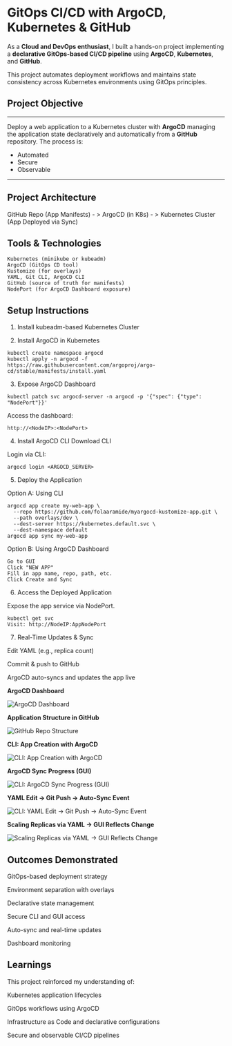 # GitOps CI/CD with ArgoCD, Kubernetes & GitHub

As a **Cloud and DevOps enthusiast**, I built a hands-on project implementing a **declarative GitOps-based CI/CD pipeline** using **ArgoCD**, **Kubernetes**, and **GitHub**.

This project automates deployment workflows and maintains state consistency across Kubernetes environments using GitOps principles.

## Project Objective

---

Deploy a web application to a Kubernetes cluster with **ArgoCD** managing the application state declaratively and automatically from a **GitHub** repository. The process is:

- Automated  
- Secure  
- Observable  

---

## Project Architecture

GitHub Repo (App Manifests) - > ArgoCD (in K8s) - > Kubernetes Cluster (App Deployed via Sync)

## Tools & Technologies
```
Kubernetes (minikube or kubeadm)
ArgoCD (GitOps CD tool)
Kustomize (for overlays)
YAML, Git CLI, ArgoCD CLI
GitHub (source of truth for manifests)
NodePort (for ArgoCD Dashboard exposure)
```

## Setup Instructions

1. Install kubeadm-based Kubernetes Cluster

2. Install ArgoCD in Kubernetes

```
kubectl create namespace argocd
kubectl apply -n argocd -f https://raw.githubusercontent.com/argoproj/argo-cd/stable/manifests/install.yaml
```

3. Expose ArgoCD Dashboard

```
kubectl patch svc argocd-server -n argocd -p '{"spec": {"type": "NodePort"}}'
```

Access the dashboard:
```
http://<NodeIP>:<NodePort>
```
4. Install ArgoCD CLI
Download CLI

Login via CLI:

```
argocd login <ARGOCD_SERVER>
```

5. Deploy the Application

Option A: Using CLI

```
argocd app create my-web-app \
  --repo https://github.com/folaaramide/myargocd-kustomize-app.git \
  --path overlays/dev \
  --dest-server https://kubernetes.default.svc \
  --dest-namespace default
argocd app sync my-web-app
```

Option B: Using ArgoCD Dashboard

```
Go to GUI
Click "NEW APP"
Fill in app name, repo, path, etc.
Click Create and Sync
```

6. Access the Deployed Application

Expose the app service via NodePort.

```
kubectl get svc
Visit: http://NodeIP:AppNodePort
```

7. Real-Time Updates & Sync

Edit YAML (e.g., replica count)

Commit & push to GitHub

ArgoCD auto-syncs and updates the app live

**ArgoCD Dashboard**

![ArgoCD Dashboard](screenshots/argocd-dashboard.png)

**Application Structure in GitHub**

![GitHub Repo Structure](screenshots/repo-structure.png)

**CLI: App Creation with ArgoCD**

![CLI: App Creation with ArgoCD](screenshots/cli-app-created-argocd.png)

**ArgoCD Sync Progress (GUI)**

![CLI: ArgoCD Sync Progress (GUI)](screenshots/argocd-sync-progress-gui.png)

**YAML Edit → Git Push → Auto-Sync Event**

![CLI: YAML Edit → Git Push → Auto-Sync Event](screenshots/yaml-edit-gitpush-autosync-event.png)

**Scaling Replicas via YAML → GUI Reflects Change**

![Scaling Replicas via YAML → GUI Reflects Change](screenshots/scaling-replicas-via-yaml-gui-reflects-change.png)

## Outcomes Demonstrated
GitOps-based deployment strategy

Environment separation with overlays

Declarative state management

Secure CLI and GUI access

Auto-sync and real-time updates

Dashboard monitoring

## Learnings
This project reinforced my understanding of:

Kubernetes application lifecycles

GitOps workflows using ArgoCD

Infrastructure as Code and declarative configurations

Secure and observable CI/CD pipelines
